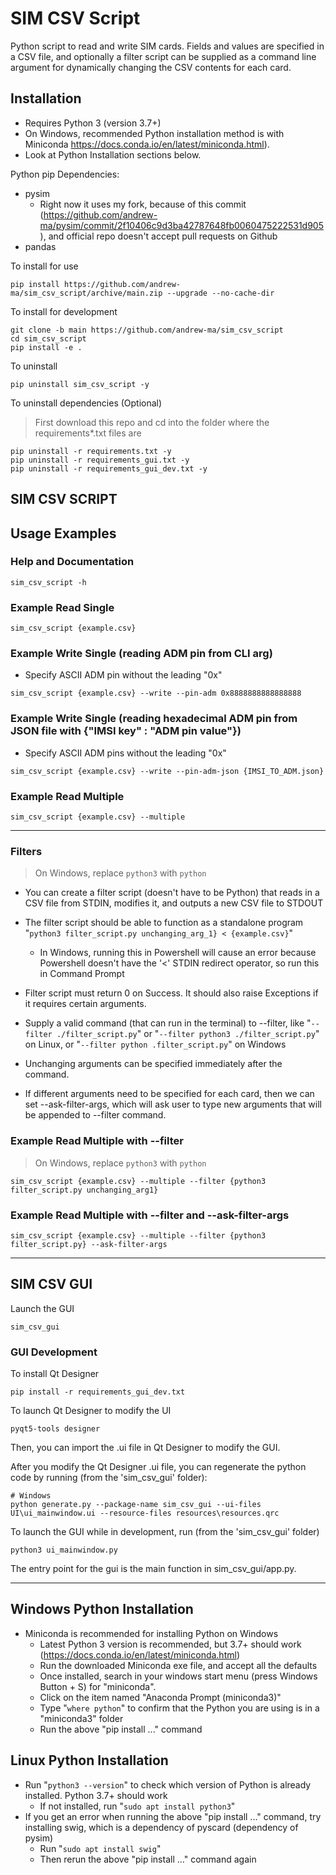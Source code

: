 # SIM CSV Script
Python script to read and write SIM cards.
Fields and values are specified in a CSV file, and optionally a filter script can be supplied as a command line argument for dynamically changing the CSV contents for each card.

## Installation
* Requires Python 3 (version 3.7+)
* On Windows, recommended Python installation method is with Miniconda https://docs.conda.io/en/latest/miniconda.html).
* Look at Python Installation sections below.

Python pip Dependencies:
* pysim
    * Right now it uses my fork, because of this commit (https://github.com/andrew-ma/pysim/commit/2f10406c9d3ba42787648fb0060475222531d905), and official repo doesn't accept pull requests on Github
* pandas

To install for use
```
pip install https://github.com/andrew-ma/sim_csv_script/archive/main.zip --upgrade --no-cache-dir
```


To install for development
```
git clone -b main https://github.com/andrew-ma/sim_csv_script
cd sim_csv_script
pip install -e .
```

To uninstall
```
pip uninstall sim_csv_script -y
```

To uninstall dependencies (Optional)
> First download this repo and cd into the folder where the requirements*.txt files are
```
pip uninstall -r requirements.txt -y
pip uninstall -r requirements_gui.txt -y
pip uninstall -r requirements_gui_dev.txt -y
```

## __SIM CSV SCRIPT__

## Usage Examples

### Help and Documentation
```
sim_csv_script -h
```

### Example Read Single
```
sim_csv_script {example.csv}
```

### Example Write Single (reading ADM pin from CLI arg)
* Specify ASCII ADM pin without the leading "0x"
```
sim_csv_script {example.csv} --write --pin-adm 0x8888888888888888
```

### Example Write Single (reading hexadecimal ADM pin from JSON file with {"IMSI key" : "ADM pin value"})
* Specify ASCII ADM pins without the leading "0x"
```
sim_csv_script {example.csv} --write --pin-adm-json {IMSI_TO_ADM.json}
```

### Example Read Multiple
```
sim_csv_script {example.csv} --multiple
```

---

### **Filters**
>  On Windows, replace `python3` with `python`
* You can create a filter script (doesn't have to be Python) that reads in a CSV file from STDIN, modifies it, and outputs a new CSV file to STDOUT

* The filter script should be able to function as a standalone program "`python3 filter_script.py unchanging_arg_1} < {example.csv}`"
   * In Windows, running this in Powershell will cause an error because Powershell doesn't have the '<' STDIN redirect operator, so run this in Command Prompt

* Filter script must return 0 on Success.  It should also raise Exceptions if it requires certain arguments.

* Supply a valid command (that can run in the terminal) to --filter, like "`--filter ./filter_script.py`" or "`--filter python3 ./filter_script.py`" on Linux, or "`--filter python .filter_script.py`" on Windows
* Unchanging arguments can be specified immediately after the command.
* If different arguments need to be specified for each card, then we can set --ask-filter-args, which will ask user to type new arguments that will be appended to --filter command. 


### Example Read Multiple with --filter
>  On Windows, replace `python3` with `python`
```
sim_csv_script {example.csv} --multiple --filter {python3 filter_script.py unchanging_arg1}
```

### Example Read Multiple with --filter and --ask-filter-args
```
sim_csv_script {example.csv} --multiple --filter {python3 filter_script.py} --ask-filter-args
```

---
## __SIM CSV GUI__

Launch the GUI
```
sim_csv_gui
```

### __GUI Development__
To install Qt Designer
```
pip install -r requirements_gui_dev.txt
```

To launch Qt Designer to modify the UI
```
pyqt5-tools designer
```

Then, you can import the .ui file in Qt Designer to modify the GUI.

After you modify the Qt Designer .ui file, you can regenerate the python code by running (from the 'sim_csv_gui' folder):
```
# Windows
python generate.py --package-name sim_csv_gui --ui-files UI\ui_mainwindow.ui --resource-files resources\resources.qrc
```

To launch the GUI while in development, run (from the 'sim_csv_gui' folder)
```
python3 ui_mainwindow.py
```

The entry point for the gui is the main function in sim_csv_gui/app.py.

---

## Windows Python Installation
* Miniconda is recommended for installing Python on Windows
   * Latest Python 3 version is recommended, but 3.7+ should work (https://docs.conda.io/en/latest/miniconda.html)
   * Run the downloaded Miniconda exe file, and accept all the defaults
   * Once installed, search in your windows start menu (press Windows Button + S) for "miniconda".
   * Click on the item named "Anaconda Prompt (miniconda3)"
   * Type "`where python`" to confirm that the Python you are using is in a "miniconda3" folder
   * Run the above "pip install ..." command

## Linux Python Installation
* Run "`python3 --version`" to check which version of Python is already installed.  Python 3.7+ should work
   * If not installed, run "`sudo apt install python3`"
* If you get an error when running the above "pip install ..." command, try installing swig, which is a dependency of pyscard (dependency of pysim)
   * Run "`sudo apt install swig`"
   * Then rerun the above "pip install ..." command again
